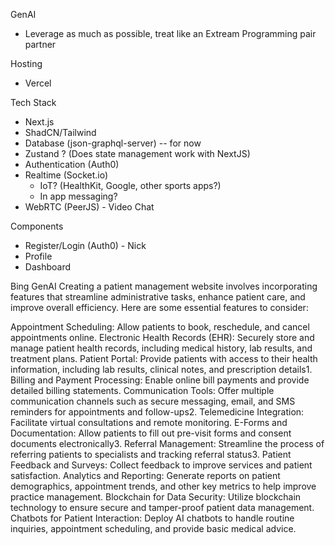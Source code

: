 GenAI

- Leverage as much as possible, treat like an Extream Programming pair partner

Hosting

- Vercel

Tech Stack

- Next.js
- ShadCN/Tailwind
- Database (json-graphql-server) -- for now
- Zustand ? (Does state management work with NextJS)
- Authentication (Auth0)
- Realtime (Socket.io)
  - IoT? (HealthKit, Google, other sports apps?)
  - In app messaging?
- WebRTC (PeerJS) - Video Chat

Components

- Register/Login (Auth0) - Nick
- Profile
- Dashboard

Bing GenAI
Creating a patient management website involves incorporating features that streamline administrative tasks, enhance patient care, and improve overall efficiency. Here are some essential features to consider:

Appointment Scheduling: Allow patients to book, reschedule, and cancel appointments online.
Electronic Health Records (EHR): Securely store and manage patient health records, including medical history, lab results, and treatment plans.
Patient Portal: Provide patients with access to their health information, including lab results, clinical notes, and prescription details1.
Billing and Payment Processing: Enable online bill payments and provide detailed billing statements.
Communication Tools: Offer multiple communication channels such as secure messaging, email, and SMS reminders for appointments and follow-ups2.
Telemedicine Integration: Facilitate virtual consultations and remote monitoring.
E-Forms and Documentation: Allow patients to fill out pre-visit forms and consent documents electronically3.
Referral Management: Streamline the process of referring patients to specialists and tracking referral status3.
Patient Feedback and Surveys: Collect feedback to improve services and patient satisfaction.
Analytics and Reporting: Generate reports on patient demographics, appointment trends, and other key metrics to help improve practice management.
Blockchain for Data Security: Utilize blockchain technology to ensure secure and tamper-proof patient data management.
Chatbots for Patient Interaction: Deploy AI chatbots to handle routine inquiries, appointment scheduling, and provide basic medical advice.
